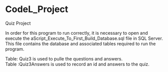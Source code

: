 # CodeL_Project
Quiz Project

In order for this program to run correctly, it is necessary to open and execute the aScript_Execute_To_First_Build_Database.sql file in SQL Server. This file contains the database and associated tables required to run the program. 

Table: Quiz3 is used to pulle the questions and answers.                                                             
Table :Quiz3Answers is used to record an id and answers to the quiz.

